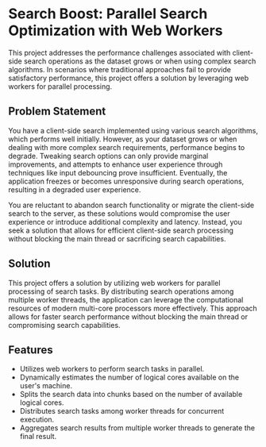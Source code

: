 # Search Boost: Parallel Search Optimization with Web Workers

This project addresses the performance challenges associated with client-side search operations as the dataset grows or when using complex search algorithms. 
In scenarios where traditional approaches fail to provide satisfactory performance, this project offers a solution by leveraging web workers for parallel processing.

## Problem Statement

You have a client-side search implemented using various search algorithms, which performs well initially. However, as your dataset grows or when dealing with more complex search requirements, performance begins to degrade. 
Tweaking search options can only provide marginal improvements, and attempts to enhance user experience through techniques like input debouncing prove insufficient. 
Eventually, the application freezes or becomes unresponsive during search operations, resulting in a degraded user experience.

You are reluctant to abandon search functionality or migrate the client-side search to the server, as these solutions would compromise the user experience or introduce additional complexity and latency. 
Instead, you seek a solution that allows for efficient client-side search processing without blocking the main thread or sacrificing search capabilities.

## Solution

This project offers a solution by utilizing web workers for parallel processing of search tasks. 
By distributing search operations among multiple worker threads, the application can leverage the computational resources of modern multi-core processors more effectively. 
This approach allows for faster search performance without blocking the main thread or compromising search capabilities.

## Features

- Utilizes web workers to perform search tasks in parallel.
- Dynamically estimates the number of logical cores available on the user's machine.
- Splits the search data into chunks based on the number of available logical cores.
- Distributes search tasks among worker threads for concurrent execution.
- Aggregates search results from multiple worker threads to generate the final result.
